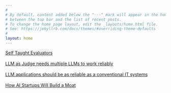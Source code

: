 ```yaml
---
#
# By default, content added below the "---" mark will appear in the home page
# between the top bar and the list of recent posts.
# To change the home page layout, edit the _layouts/home.html file.
# See: https://jekyllrb.com/docs/themes/#overriding-theme-defaults
#
layout: home
---
```


[Self Taught Evaluators](https://x.com/sftombu/status/1823091736962633755)<br><br>
[LLM as Judge needs multiple LLMs to work reliably](https://x.com/sftombu/status/1815843037572129154)<br><br>
[LLM applications should be as reliable as a conventional IT systems](https://x.com/sftombu/status/1815843253234852175)<br><br>
[How AI Startups Will Build a Moat](https://x.com/sftombu/status/1815147909467513070)<br><br>

